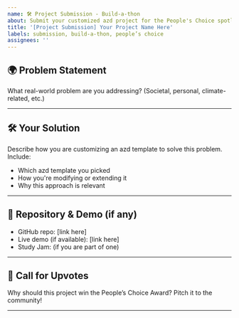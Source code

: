 ```yaml
---
name: 🛠️ Project Submission - Build-a-thon
about: Submit your customized azd project for the People's Choice spotlight
title: '[Project Submission] Your Project Name Here'
labels: submission, build-a-thon, people’s choice
assignees: ''
---
```


## 🌍 Problem Statement

What real-world problem are you addressing? (Societal, personal, climate-related, etc.)

---

## 🛠️ Your Solution

Describe how you are customizing an azd template to solve this problem. Include:

- Which azd template you picked
- How you're modifying or extending it
- Why this approach is relevant

---

## 🚀 Repository & Demo (if any)

- GitHub repo: [link here]
- Live demo (if available): [link here]
- Study Jam: (if you are part of one)

---

## 🙌 Call for Upvotes

Why should this project win the People’s Choice Award? Pitch it to the community!

---
